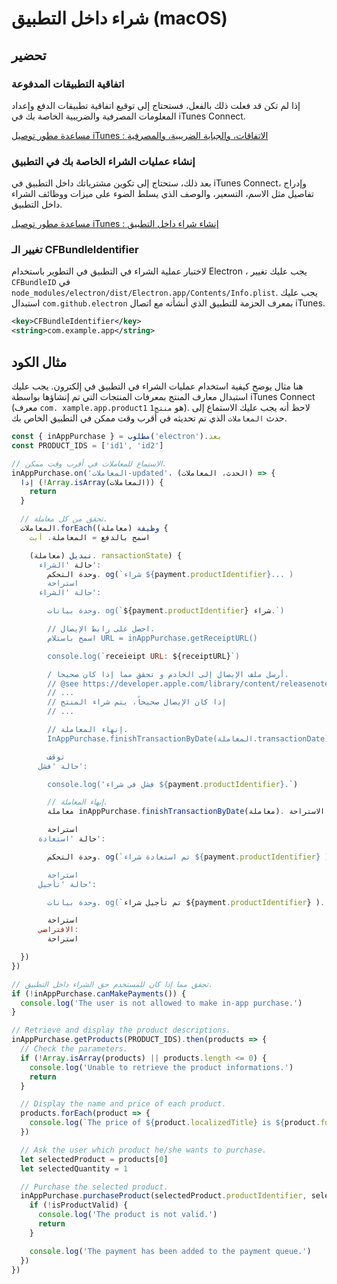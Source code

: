 # شراء داخل التطبيق (macOS)

## تحضير

### اتفاقية التطبيقات المدفوعة
إذا لم تكن قد فعلت ذلك بالفعل، فستحتاج إلى توقيع اتفاقية تطبيقات الدفع وإعداد المعلومات المصرفية والضريبية الخاصة بك في iTunes Connect.

[مساعدة مطور توصيل iTunes : الاتفاقات، والجباية الضريبية، والمصرفية](https://help.apple.com/itunes-connect/developer/#/devb6df5ee51)

### إنشاء عمليات الشراء الخاصة بك في التطبيق
بعد ذلك، ستحتاج إلى تكوين مشترياتك داخل التطبيق في iTunes Connect، وإدراج تفاصيل مثل الاسم، التسعير، والوصف الذي يسلط الضوء على ميزات ووظائف الشراء داخل التطبيق.

[مساعدة مطور توصيل iTunes : إنشاء شراء داخل التطبيق](https://help.apple.com/itunes-connect/developer/#/devae49fb316)

### تغيير الـ CFBundleIdentifier

لاختبار عملية الشراء في التطبيق في التطوير باستخدام Electron ، يجب عليك تغيير `CFBundleID` في `node_modules/electron/dist/Electron.app/Contents/Info.plist`. يجب عليك استبدال `com.github.electron` بمعرف الحزمة للتطبيق الذي أنشأته مع اتصال iTunes.

```xml
<key>CFBundleIdentifier</key>
<string>com.example.app</string>
```

## مثال الكود

هنا مثال يوضح كيفية استخدام عمليات الشراء في التطبيق في إلكترون. يجب عليك استبدال معارف المنتج بمعرفات المنتجات التي تم إنشاؤها بواسطة iTunes Connect (معرف `com. xample.app.product1` هو `منتج1`). لاحظ أنه يجب عليك الاستماع إلى حدث `المعاملات` الذي تم تحديثه في أقرب وقت ممكن في التطبيق الخاص بك.

```javascript
const { inAppPurchase } = مطلوب('electron').بعد
const PRODUCT_IDS = ['id1', 'id2']

// الاستماع للمعاملات في أقرب وقت ممكن.
inAppPurchase.on('المعاملات-updated'، (الحدث، المعاملات) => {
  إذا (!Array.isArray(المعاملات)) {
    return
  }

  // تحقق من كل معاملة.
  المعاملات.forEach(وظيفة (معاملة) {
    اسمح بالدفع = المعاملة. أيت

    تبديل (معاملة). ransactionState) {
      حالة 'الشراء':
        وحدة التحكم. og(`شراء ${payment.productIdentifier}... )
        استراحة
      حالة 'الشراء':

        وحدة بيانات. og(`${payment.productIdentifier} شراء.`)

        // احصل على رابط الإيصال.
        اسمح باستلام URL = inAppPurchase.getReceiptURL()

        console.log(`receieipt URL: ${receiptURL}`)

        / أرسل ملف الإيصال إلى الخادم و تحقق مما إذا كان صحيحا.
        // @see https://developer.apple.com/library/content/releasenotes/General/ValidateAppStorereceieipt/Chapters/ValidateRemotely.html
        // ...
        // إذا كان الإيصال صحيحاً، يتم شراء المنتج
        // ...

        // إنهاء المعاملة.
        InAppPurchase.finishTransactionByDate(المعاملة.transactionDate)

        توقف
      حالة 'فشل':

        console.log('فشل في شراء ${payment.productIdentifier}.`)

        // إنهاء المعاملة.
        معاملة inAppPurchase.finishTransactionByDate(معاملة). تاريخ الاستراحة)

        استراحة
      حالة 'استعادة':

        وحدة التحكم. og(`تم استعادة شراء ${payment.productIdentifier} ). )

        استراحة
      حالة 'تأجيل':

        وحدة بيانات. og(`تم تأجيل شراء ${payment.productIdentifier} ). )

        استراحة
      الافتراضي:
        استراحة

  })
})

// تحقق مما إذا كان للمستخدم حق الشراء داخل التطبيق.
if (!inAppPurchase.canMakePayments()) {
  console.log('The user is not allowed to make in-app purchase.')
}

// Retrieve and display the product descriptions.
inAppPurchase.getProducts(PRODUCT_IDS).then(products => {
  // Check the parameters.
  if (!Array.isArray(products) || products.length <= 0) {
    console.log('Unable to retrieve the product informations.')
    return
  }

  // Display the name and price of each product.
  products.forEach(product => {
    console.log(`The price of ${product.localizedTitle} is ${product.formattedPrice}.`)
  })

  // Ask the user which product he/she wants to purchase.
  let selectedProduct = products[0]
  let selectedQuantity = 1

  // Purchase the selected product.
  inAppPurchase.purchaseProduct(selectedProduct.productIdentifier, selectedQuantity).then(isProductValid => {
    if (!isProductValid) {
      console.log('The product is not valid.')
      return
    }

    console.log('The payment has been added to the payment queue.')
  })
})
```
